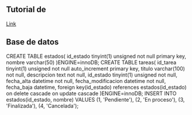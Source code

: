 ## Tutorial de 
[Link](https://fernando-gaitan.com.ar/aplicacion-crud-con-vue-js-y-codeigniter-segunda-parte/)

## Base de datos

CREATE TABLE estados(
   id_estado tinyint(1) unsigned not null primary key,
   nombre varchar(50)
)ENGINE=innoDB;
CREATE TABLE tareas(
   id_tarea tinyint(1) unsigned not null auto_increment primary key,
   titulo varchar(100) not null,
   descripcion text not null,
   id_estado tinyint(1) unsigned not null,
   fecha_alta datetime not null,
   fecha_modificacion datetime not null,
   fecha_baja datetime,
   foreign key(id_estado)
   references estados(id_estado)
   on delete cascade
   on update cascade
)ENGINE=innoDB;
INSERT INTO estados(id_estado, nombre)
VALUES
(1, 'Pendiente'),
(2, 'En proceso'),
(3, 'Finalizada'),
(4, 'Cancelada');